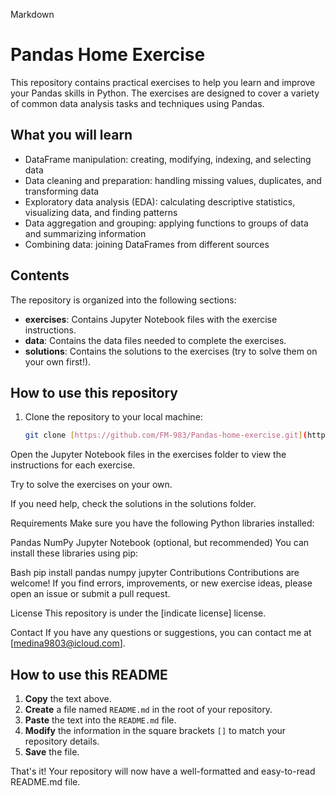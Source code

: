 Markdown
# Pandas Home Exercise

This repository contains practical exercises to help you learn and improve your Pandas skills in Python. The exercises are designed to cover a variety of common data analysis tasks and techniques using Pandas.

## What you will learn

- DataFrame manipulation: creating, modifying, indexing, and selecting data
- Data cleaning and preparation: handling missing values, duplicates, and transforming data
- Exploratory data analysis (EDA): calculating descriptive statistics, visualizing data, and finding patterns
- Data aggregation and grouping: applying functions to groups of data and summarizing information
- Combining data: joining DataFrames from different sources

## Contents

The repository is organized into the following sections:

- **exercises**: Contains Jupyter Notebook files with the exercise instructions.
- **data**: Contains the data files needed to complete the exercises.
- **solutions**: Contains the solutions to the exercises (try to solve them on your own first!).

## How to use this repository

1. Clone the repository to your local machine:
   ```bash
   git clone [https://github.com/FM-983/Pandas-home-exercise.git](https://github.com/FM-983/Pandas-home-exercise.git)
Open the Jupyter Notebook files in the exercises folder to view the instructions for each exercise.

Try to solve the exercises on your own.

If you need help, check the solutions in the solutions folder.

Requirements
Make sure you have the following Python libraries installed:

Pandas
NumPy
Jupyter Notebook (optional, but recommended)
You can install these libraries using pip:

Bash
pip install pandas numpy jupyter
Contributions
Contributions are welcome! If you find errors, improvements, or new exercise ideas, please open an issue or submit a pull request.

License
This repository is under the [indicate license] license.

Contact
If you have any questions or suggestions, you can contact me at [medina9803@icloud.com].


## How to use this README

1. **Copy** the text above.
2. **Create** a file named `README.md` in the root of your repository.
3. **Paste** the text into the `README.md` file.
4. **Modify** the information in the square brackets `[]` to match your repository details.
5. **Save** the file.

That's it! Your repository will now have a well-formatted and easy-to-read README.md file.
